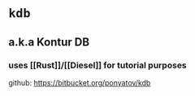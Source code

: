 # `kdb`
## a.k.a Kontur DB
### uses [[Rust]]/[[Diesel]] for tutorial purposes

github: https://bitbucket.org/ponyatov/kdb

